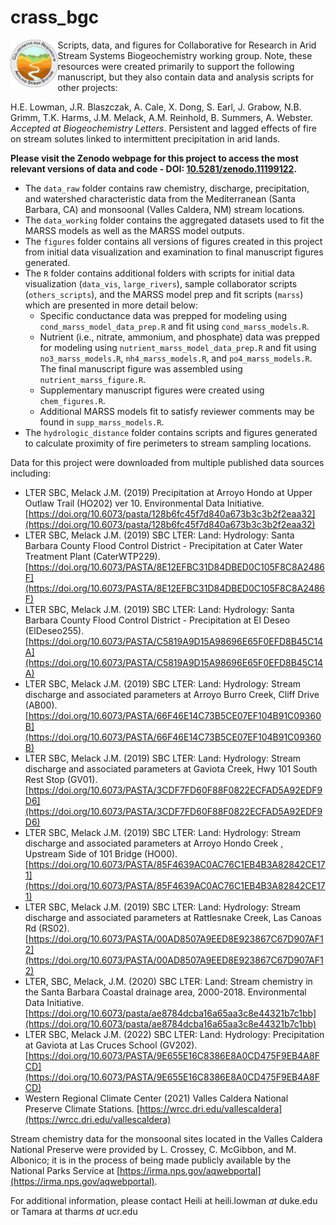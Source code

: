 # crass_bgc

<img align="left" width="15%" src=figures/CRASS_logo.png> 

Scripts, data, and figures for Collaborative for Research in Arid Stream Systems Biogeochemistry working group. Note, these resources were created primarily to support the following manuscript, but they also contain data and analysis scripts for other projects:

H.E. Lowman, J.R. Blaszczak, A. Cale, X. Dong, S. Earl, J. Grabow, N.B. Grimm, T.K. Harms, J.M. Melack, A.M. Reinhold, B. Summers, A. Webster. *Accepted at Biogeochemistry Letters*. Persistent and lagged effects of fire on stream solutes linked to intermittent precipitation in arid lands.

**Please visit the Zenodo webpage for this project to access the most relevant versions of data and code - DOI: [10.5281/zenodo.11199122](https://doi.org/10.5281/zenodo.11199122).**

- The `data_raw` folder contains raw chemistry, discharge, precipitation, and watershed characteristic data from the Mediterranean (Santa Barbara, CA) and monsoonal (Valles Caldera, NM) stream locations.
- The `data_working` folder contains the aggregated datasets used to fit the MARSS models as well as the MARSS model outputs.
- The `figures` folder contains all versions of figures created in this project from initial data visualization and examination to final manuscript figures generated.
- The `R` folder contains additional folders with scripts for initial data visualization (`data_vis`, `large_rivers`), sample collaborator scripts (`others_scripts`), and the MARSS model prep and fit scripts (`marss`) which are presented in more detail below:
  - Specific conductance data was prepped for modeling using `cond_marss_model_data_prep.R` and fit using `cond_marss_models.R`.
  - Nutrient (i.e., nitrate, ammonium, and phosphate) data was prepped for modeling using `nutrient_marss_model_data_prep.R` and fit using `no3_marss_models.R`, `nh4_marss_models.R`, and `po4_marss_models.R`. The final manuscript figure was assembled using `nutrient_marss_figure.R`.
  - Supplementary manuscript figures were created using `chem_figures.R`.
  - Additional MARSS models fit to satisfy reviewer comments may be found in `supp_marss_models.R`.
- The `hydrologic_distance` folder contains scripts and figures generated to calculate proximity of fire perimeters to stream sampling locations.
 
Data for this project were downloaded from multiple published data sources including:

- LTER SBC, Melack J.M. (2019) Precipitation at Arroyo Hondo at Upper Outlaw Trail (HO202) ver 10. Environmental Data Initiative. [https://doi.org/10.6073/pasta/128b6fc45f7d840a673b3c3b2f2eaa32](https://doi.org/10.6073/pasta/128b6fc45f7d840a673b3c3b2f2eaa32)
- LTER SBC, Melack J.M. (2019) SBC LTER: Land: Hydrology: Santa Barbara County Flood Control District - Precipitation at Cater Water Treatment Plant (CaterWTP229). [https://doi.org/10.6073/PASTA/8E12EFBC31D84DBED0C105F8C8A2486F](https://doi.org/10.6073/PASTA/8E12EFBC31D84DBED0C105F8C8A2486F)
- LTER SBC, Melack J.M. (2019) SBC LTER: Land: Hydrology: Santa Barbara County Flood Control District - Precipitation at El Deseo (ElDeseo255). [https://doi.org/10.6073/PASTA/C5819A9D15A98696E65F0EFD8B45C14A](https://doi.org/10.6073/PASTA/C5819A9D15A98696E65F0EFD8B45C14A)
- LTER SBC, Melack J.M. (2019) SBC LTER: Land: Hydrology: Stream discharge and associated parameters at Arroyo Burro Creek, Cliff Drive (AB00). [https://doi.org/10.6073/PASTA/66F46E14C73B5CE07EF104B91C09360B](https://doi.org/10.6073/PASTA/66F46E14C73B5CE07EF104B91C09360B)
- LTER SBC, Melack J.M. (2019) SBC LTER: Land: Hydrology: Stream discharge and associated parameters at Gaviota Creek, Hwy 101 South Rest Stop (GV01). [https://doi.org/10.6073/PASTA/3CDF7FD60F88F0822ECFAD5A92EDF9D6](https://doi.org/10.6073/PASTA/3CDF7FD60F88F0822ECFAD5A92EDF9D6)
- LTER SBC, Melack J.M. (2019) SBC LTER: Land: Hydrology: Stream discharge and associated parameters at Arroyo Hondo Creek , Upstream Side of 101 Bridge (HO00). [https://doi.org/10.6073/PASTA/85F4639AC0AC76C1EB4B3A82842CE171](https://doi.org/10.6073/PASTA/85F4639AC0AC76C1EB4B3A82842CE171)
- LTER SBC, Melack J.M. (2019) SBC LTER: Land: Hydrology: Stream discharge and associated parameters at Rattlesnake Creek, Las Canoas Rd (RS02). [https://doi.org/10.6073/PASTA/00AD8507A9EED8E923867C67D907AF12](https://doi.org/10.6073/PASTA/00AD8507A9EED8E923867C67D907AF12)
- LTER, SBC, Melack, J.M. (2020) SBC LTER: Land: Stream chemistry in the Santa Barbara Coastal drainage area, 2000-2018. Environmental Data Initiative. [https://doi.org/10.6073/pasta/ae8784dcba16a65aa3c8e44321b7c1bb](https://doi.org/10.6073/pasta/ae8784dcba16a65aa3c8e44321b7c1bb)
- LTER SBC, Melack J.M. (2022) SBC LTER: Land: Hydrology: Precipitation at Gaviota at Las Cruces School (GV202). [https://doi.org/10.6073/PASTA/9E655E16C8386E8A0CD475F9EB4A8FCD](https://doi.org/10.6073/PASTA/9E655E16C8386E8A0CD475F9EB4A8FCD)
- Western Regional Climate Center (2021) Valles Caldera National Preserve Climate Stations. [https://wrcc.dri.edu/vallescaldera](https://wrcc.dri.edu/vallescaldera)

Stream chemistry data for the monsoonal sites located in the Valles Caldera National Preserve were provided by L. Crossey, C. McGibbon, and M. Albonico; it is in the process of being made publicly available by the National Parks Service at [https://irma.nps.gov/aqwebportal](https://irma.nps.gov/aqwebportal).

For additional information, please contact Heili at heili.lowman _at_ duke.edu or Tamara at tharms _at_ ucr.edu

